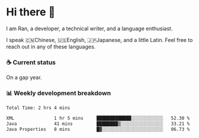 # Hi there 👋

I am Ran, a developer, a technical writer, and a language enthusiast.

I speak 🇨🇳Chinese, 🇺🇸English, 🇯🇵Japanese, and a little Latin. Feel free to reach out in any of these languages.

<!-- [LinkedIn]() | [Twitter]() | [📧]() -->

### ☕ Current status

On a gap year.

### 📊 Weekly development breakdown

<!--START_SECTION:waka-->

```txt
Total Time: 2 hrs 4 mins

XML               1 hr 5 mins     █████████████░░░░░░░░░░░░   52.30 %
Java              41 mins         ████████▒░░░░░░░░░░░░░░░░   33.21 %
Java Properties   8 mins          █▓░░░░░░░░░░░░░░░░░░░░░░░   06.73 %
```

<!--END_SECTION:waka-->
